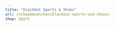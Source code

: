 ```yaml
---
title: "blackOut Sports & Shoes"
url: /schwabmuenchen/blackout-sports-und-shoes/
shop: Sport
---
```

